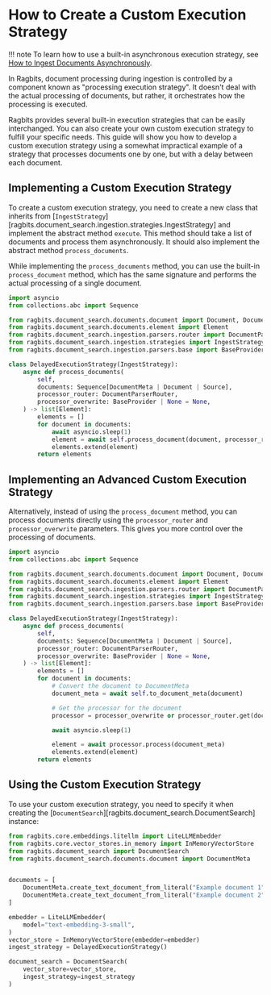 # How to Create a Custom Execution Strategy

!!! note
    To learn how to use a built-in asynchronous execution strategy, see [How to Ingest Documents Asynchronously](async_processing.md).

In Ragbits, document processing during ingestion is controlled by a component known as "processing execution strategy". It doesn't deal with the actual processing of documents, but rather, it orchestrates how the processing is executed.

Ragbits provides several built-in execution strategies that can be easily interchanged. You can also create your own custom execution strategy to fulfill your specific needs. This guide will show you how to develop a custom execution strategy using a somewhat impractical example of a strategy that processes documents one by one, but with a delay between each document.

## Implementing a Custom Execution Strategy

To create a custom execution strategy, you need to create a new class that inherits from [`IngestStrategy`][ragbits.document_search.ingestion.strategies.IngestStrategy] and implement the abstract method `execute`. This method should take a list of documents and process them asynchronously. It should also implement the abstract method `process_documents`.

While implementing the `process_documents` method, you can use the built-in `process_document` method, which has the same signature and performs the actual processing of a single document.

```python
import asyncio
from collections.abc import Sequence

from ragbits.document_search.documents.document import Document, DocumentMeta, Source
from ragbits.document_search.documents.element import Element
from ragbits.document_search.ingestion.parsers.router import DocumentParserRouter
from ragbits.document_search.ingestion.strategies import IngestStrategy
from ragbits.document_search.ingestion.parsers.base import BaseProvider

class DelayedExecutionStrategy(IngestStrategy):
    async def process_documents(
        self,
        documents: Sequence[DocumentMeta | Document | Source],
        processor_router: DocumentParserRouter,
        processor_overwrite: BaseProvider | None = None,
    ) -> list[Element]:
        elements = []
        for document in documents:
            await asyncio.sleep(1)
            element = await self.process_document(document, processor_router, processor_overwrite)
            elements.extend(element)
        return elements
```

## Implementing an Advanced Custom Execution Strategy

Alternatively, instead of using the `process_document` method, you can process documents directly using the `processor_router` and `processor_overwrite` parameters. This gives you more control over the processing of documents.

```python
import asyncio
from collections.abc import Sequence

from ragbits.document_search.documents.document import Document, DocumentMeta, Source
from ragbits.document_search.documents.element import Element
from ragbits.document_search.ingestion.parsers.router import DocumentParserRouter
from ragbits.document_search.ingestion.strategies import IngestStrategy
from ragbits.document_search.ingestion.parsers.base import BaseProvider

class DelayedExecutionStrategy(IngestStrategy):
    async def process_documents(
        self,
        documents: Sequence[DocumentMeta | Document | Source],
        processor_router: DocumentParserRouter,
        processor_overwrite: BaseProvider | None = None,
    ) -> list[Element]:
        elements = []
        for document in documents:
            # Convert the document to DocumentMeta
            document_meta = await self.to_document_meta(document)

            # Get the processor for the document
            processor = processor_overwrite or processor_router.get(document)

            await asyncio.sleep(1)

            element = await processor.process(document_meta)
            elements.extend(element)
        return elements
```

## Using the Custom Execution Strategy

To use your custom execution strategy, you need to specify it when creating the [`DocumentSearch`][ragbits.document_search.DocumentSearch] instance:

```python
from ragbits.core.embeddings.litellm import LiteLLMEmbedder
from ragbits.core.vector_stores.in_memory import InMemoryVectorStore
from ragbits.document_search import DocumentSearch
from ragbits.document_search.documents.document import DocumentMeta


documents = [
    DocumentMeta.create_text_document_from_literal("Example document 1"),
    DocumentMeta.create_text_document_from_literal("Example document 2"),
]

embedder = LiteLLMEmbedder(
    model="text-embedding-3-small",
)
vector_store = InMemoryVectorStore(embedder=embedder)
ingest_strategy = DelayedExecutionStrategy()

document_search = DocumentSearch(
    vector_store=vector_store,
    ingest_strategy=ingest_strategy
)
```
